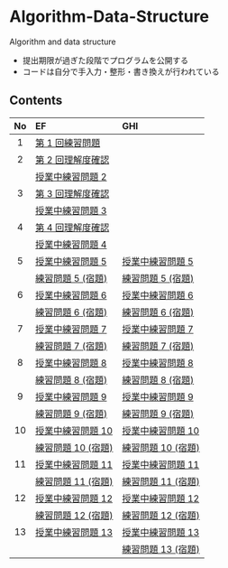 # Algorithm-Data-Structure

Algorithm and data structure

- 提出期限が過ぎた段階でプログラムを公開する
- コードは自分で手入力・整形・書き換えが行われている

## Contents

| No  | EF | GHI |
| :-: | :- | :-- |
|  1  | [第 1 回練習問題](./EF/prob1) |  |
|  2  | [第 2 回理解度確認](./EF/prob2pre) |  |
|     | [授業中練習問題 2](./EF/prob2post) |  |
|  3  | [第 3 回理解度確認](./EF/prob3pre) |  |
|     | [授業中練習問題 3](./EF/prob3post) |  |
|  4  | [第 4 回理解度確認](./EF/prob4pre) |  |
|     | [授業中練習問題 4](./EF/prob4post) |  |
|  5  | [授業中練習問題 5](./EF/prob5) | [授業中練習問題 5](./GHI/prob5) |
|     | [練習問題 5 (宿題)](./EF/prob5homework) | [練習問題 5 (宿題)](./GHI/prob5homework) |
|  6  | [授業中練習問題 6](./EF/prob6) | [授業中練習問題 6](./GHI/prob6) |
|     | [練習問題 6 (宿題)](./EF/prob6homework) | [練習問題 6 (宿題)](./GHI/prob6homework) |
|  7  | [授業中練習問題 7](./EF/prob7) | [授業中練習問題 7](./GHI/prob07) |
|     | [練習問題 7 (宿題)](./EF/homework07) | [練習問題 7 (宿題)](./GHI/homework07) |
|  8  | [授業中練習問題 8](./EF/prob8) | [授業中練習問題 8](./GHI/prob8) |
|     | [練習問題 8 (宿題)](./EF/prob8homework) | [練習問題 8 (宿題)](./GHI/prob8homework) |
|  9  | [授業中練習問題 9](./EF/prob9) | [授業中練習問題 9](./GHI/prob9) |
|     | [練習問題 9 (宿題)](./EF/prob9homework) | [練習問題 9 (宿題)](./GHI/prob9homework) |
| 10  | [授業中練習問題 10](./EF/prob10) | [授業中練習問題 10](./GHI/prob10) |
|     | [練習問題 10 (宿題)](./EF/prob10homework) | [練習問題 10 (宿題)](./GHI/prob10homework) |
| 11  | [授業中練習問題 11](./EF/prob11) | [授業中練習問題 11](./GHI/prob11) |
|     | [練習問題 11 (宿題)](./EF/prob11homework) | [練習問題 11 (宿題)](./GHI/prob11homework) |
| 12  | [授業中練習問題 12](./EF/prob12) | [授業中練習問題 12](./GHI/prob12) |
|     | [練習問題 12 (宿題)](./EF/prob12homework) | [練習問題 12 (宿題)](./GHI/prob12homework) |
| 13  | [授業中練習問題 13](./EF/prob13) | [授業中練習問題 13](./GHI/prob13) |
|     |  | [練習問題 13 (宿題)](./GHI/prob13homework) |